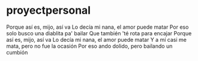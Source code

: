 # proyectpersonal
Porque así es, mijo, así va Lo decía mi nana, el amor puede matar Por eso solo busco una diablita pa' bailar Que también 'té rota para encajar Porque así es, mijo, así va Lo decía mi nana, el amor puede matar Y a mí casi me mata, pero no fue la ocasión Por eso ando dolido, pero bailando un cumbión
